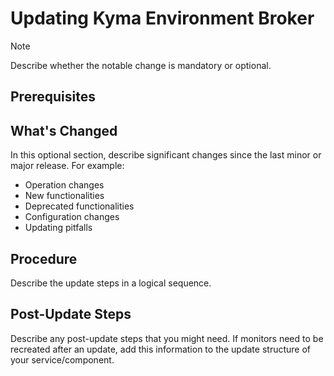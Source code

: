 # Updating Kyma Environment Broker

> [!NOTE]
> Describe whether the notable change is mandatory or optional.

## Prerequisites

<!--Describe the generic prerequisites common for all the Kyma Control Plane (KCP) components.-->

## What's Changed

In this optional section, describe significant changes since the last minor or major release. For example:

- Operation changes
- New functionalities
- Deprecated functionalities
- Configuration changes
- Updating pitfalls

## Procedure

Describe the update steps in a logical sequence.

## Post-Update Steps

Describe any post-update steps that you might need. If monitors need to be recreated after an update, add this information to the update structure of your service/component.
